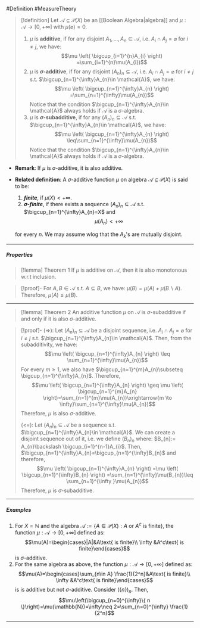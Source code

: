 #Definition #MeasureTheory 

> [!definition]
> Let $\mathcal{A}\subseteq \mathcal{P}(X)$ be an [[Boolean Algebra|algebra]] and $\mu:\mathcal{A} \to [0,+\infty]$ with $\mu(\varnothing)=0$.
> 1. $\mu$ is **additive**, if for any disjoint $A_{1},\dots,A_{n}\in \mathcal{A}$, i.e. $A_{i}\cap A_{j}=\varnothing$ for $i \neq j$, we have: $$\mu \left( \bigcup_{i=1}^{n}A_{i} \right) =\sum_{i=1}^{n}\mu(A_{i})$$
> 2. $\mu$ is **$\sigma$-additive**, if for any disjoint $(A_{n})_{n}\subseteq \mathcal{A}$, i.e. $A_{i}\cap A_{j}=\varnothing$ for $i \neq j$ s.t. $\bigcup_{n=1}^{\infty}A_{n}\in \mathcal{A}$, we have: $$\mu \left( \bigcup_{n=1}^{\infty}A_{n} \right) =\sum_{n=1}^{\infty}\mu(A_{n})$$
> 	Notice that the condition $\bigcup_{n=1}^{\infty}A_{n}\in \mathcal{A}$ always holds if $\mathcal{A}$ is a $\sigma$-algebra.
> 3. $\mu$ is **$\sigma$-subadditive**, if for any $(A_{n})_{n}\subseteq \mathcal{A}$ s.t. $\bigcup_{n=1}^{\infty}A_{n}\in \mathcal{A}$, we have: $$\mu \left( \bigcup_{n=1}^{\infty}A_{n} \right) \leq\sum_{n=1}^{\infty}\mu(A_{n})$$
> 	Notice that the condition $\bigcup_{n=1}^{\infty}A_{n}\in \mathcal{A}$ always holds if $\mathcal{A}$ is a $\sigma$-algebra.

- **Remark**: If $\mu$ is $\sigma$-additive, it is also additive.
- **Related definition**: A $\sigma$-additive function $\mu$ on algebra $\mathcal{A} \subseteq \mathcal{ P}(X)$ is said to be:
	1. ***finite***, if $\mu(X)<+\infty$.
	2. ***$\sigma$-finite***, if there exists a sequence $(A_{n})_{n}\subseteq \mathcal{A}$ s.t. $\bigcup_{n=1}^{\infty}A_{n}=X$ and $$\mu(A_{n})<+\infty$$
    
    for every $n$. We may assume wlog that the $A_{k}$'s are mutually disjoint.
---
##### Properties
> [!lemma] Theorem 1
> If $\mu$ is additive on $\mathcal{A}$, then it is also monotonous w.r.t inclusion.

>[!proof]-
>For $A,B\in \mathcal{A}$ s.t. $A \subseteq B$, we have: $\mu(B)=\mu(A)+\mu(B\backslash A)$. Therefore, $\mu(A)\leq \mu(B)$.
---
> [!lemma] Theorem 2
> An additive function $\mu$ on $\mathcal{A}$ is $\sigma$-subadditive if and only if it is also $\sigma$-additive.

>[!proof]-
>(=>): Let $(A_{n})_{n}\subseteq \mathcal{A}$ be a disjoint sequence, i.e. $A_{i}\cap A_{j}=\varnothing$ for $i \neq j$ s.t. $\bigcup_{n=1}^{\infty}A_{n}\in \mathcal{A}$. Then, from the subadditivity, we have: $$\mu \left( \bigcup_{n=1}^{\infty}A_{n} \right) \leq \sum_{n=1}^{\infty}\mu(A_{n})$$
>For every $m \geq 1$, we also have $\bigcup_{n=1}^{m}A_{n}\subseteq \bigcup_{n=1}^{\infty}A_{n}$.  Therefore, $$\mu \left( \bigcup_{n=1}^{\infty}A_{n} \right) \geq \mu \left( \bigcup_{n=1}^{m}A_{n} \right)=\sum_{n=1}^{m}\mu(A_{n})\xrightarrow{m \to \infty}\sum_{n=1}^{\infty}\mu(A_{n})$$
>Therefore, $\mu$ is also $\sigma$-additive.
>
>(<=): Let $(A_{n})_{n}\subseteq \mathcal{A}$ be a sequence s.t. $\bigcup_{n=1}^{\infty}A_{n}\in \mathcal{A}$. We can create a disjoint sequence out of it, i.e. we define $(B_{n})_{n}$ where: $B_{n}:= A_{n}\backslash \bigcup_{i=1}^{n-1}A_{i}$. Then, $\bigcup_{n=1}^{\infty}A_{n}=\bigcup_{n=1}^{\infty}B_{n}$ and therefore,
> $$\mu \left( \bigcup_{n=1}^{\infty}A_{n} \right) =\mu \left( \bigcup_{n=1}^{\infty}B_{n} \right) =\sum_{n=1}^{\infty}\mu(B_{n})\leq \sum_{n=1}^{\infty }\mu(A_{n})$$
> Therefore, $\mu$ is $\sigma$-subadditive.
---
##### Examples
1. For $X=\mathbb{N}$ and the algebra $\mathcal{A}:=\{  A\in \mathcal{P}(X):A \text{ or } A^c\text{ is finite} \}$, the function $\mu:\mathcal{A} \to[0,+\infty]$ defined as: $$\mu(A)=\begin{cases}|A|&A\text{ is finite}\\ \infty &A^c\text{ is finite}\end{cases}$$is $\sigma$-additive.
2. For the same algebra as above, the function $\mu:\mathcal{A} \to[0,+\infty]$ defined as: $$\mu(A)=\begin{cases}\sum_{n\in A} \frac{1}{2^n}&A\text{ is finite}\\ \infty &A^c\text{ is finite}\end{cases}$$is is additive but not $\sigma$-additive. Consider $(\{ n \})_{n}$. Then, $$\mu\left(\bigcup_{n=0}^{\infty}\{ n \}\right)=\mu(\mathbb{N})=\infty\neq 2=\sum_{n=0}^{\infty} \frac{1}{2^n}$$
---